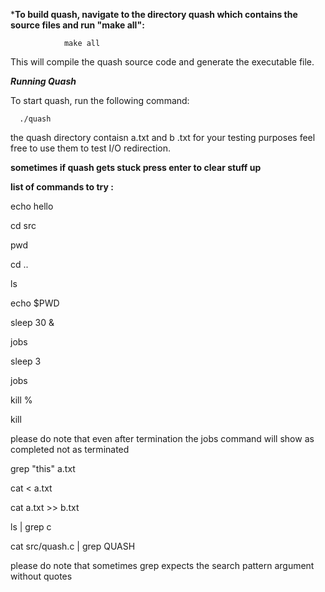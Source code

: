 


***To build quash, navigate to the directory quash which contains the source files and run "make all":**


                make all

This will compile the quash source code and generate the executable file.

***Running Quash***

To start quash, run the following command:


      ./quash
      
      
 the quash directory contaisn a.txt and b .txt for your testing purposes feel free to use them to test I/O redirection.
 
 **sometimes if quash gets stuck press enter to clear stuff up**
 
 __list of commands to try :__
 
echo hello 
 
cd src
  
pwd

cd ..
 
ls 

echo $PWD

sleep 30 &

jobs 

sleep 3

jobs

kill %<JOBID>

kill <PID>

please do note that even after termination the jobs command will show as completed not as terminated 

grep "this" a.txt
 
cat < a.txt
 
cat a.txt >> b.txt


ls | grep c 

cat src/quash.c | grep QUASH


please do note that sometimes grep expects the search pattern argument without quotes 
